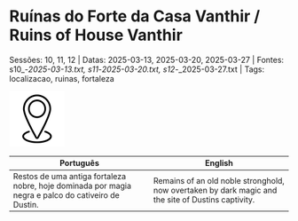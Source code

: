 
# Ruínas do Forte da Casa Vanthir / Ruins of House Vanthir

Sessões: 10, 11, 12 | Datas: 2025-03-13, 2025-03-20, 2025-03-27 | Fontes: s10_-_2025-03-13.txt, s11_-_2025-03-20.txt, s12_-_2025-03-27.txt | Tags: localizacao, ruinas, fortaleza

![Ruínas do Forte da Casa Vanthir](../../../assets/location/location_blank.png)

| Português | English |
|-----------|---------|
| Restos de uma antiga fortaleza nobre, hoje dominada por magia negra e palco do cativeiro de Dustin. | Remains of an old noble stronghold, now overtaken by dark magic and the site of Dustins captivity. |

